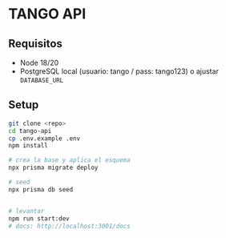 # TANGO API
 
## Requisitos
- Node 18/20
- PostgreSQL local (usuario: tango / pass: tango123) o ajustar `DATABASE_URL`

## Setup
```bash
git clone <repo>
cd tango-api
cp .env.example .env
npm install

# crea la base y aplica el esquema
npx prisma migrate deploy

# seed
npx prisma db seed             


# levantar
npm run start:dev
# docs: http://localhost:3001/docs
